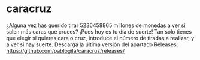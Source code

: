 # caracruz
¿Alguna vez has querido tirar 5236458865 millones de monedas a ver si salen más caras que cruces? ¡Pues hoy es tu día de suerte!
Tan solo tienes que elegir si quieres cara o cruz, introduce el número de tiradas a realizar, y a ver si hay suerte.
Descarga la última versión del apartado Releases: https://github.com/pablogila/caracruz/releases/
